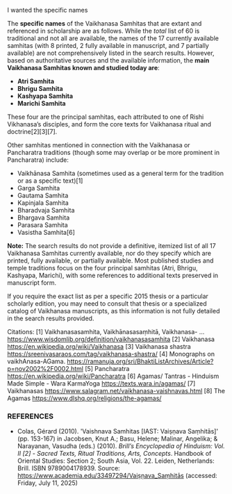I wanted the specific names

The **specific names** of the Vaikhanasa Samhitas that are extant and referenced in scholarship are as follows. While the *total* list of 60 is traditional and not all are available, the names of the 17 currently available samhitas (with 8 printed, 2 fully available in manuscript, and 7 partially available) are not comprehensively listed in the search results. However, based on authoritative sources and the available information, the **main Vaikhanasa Samhitas known and studied today are**:

- **Atri Samhita**
- **Bhrigu Samhita**
- **Kashyapa Samhita**
- **Marichi Samhita**

These four are the principal samhitas, each attributed to one of Rishi Vikhanasa’s disciples, and form the core texts for Vaikhanasa ritual and doctrine[2][3][7].

Other samhitas mentioned in connection with the Vaikhanasa or Pancharatra traditions (though some may overlap or be more prominent in Pancharatra) include:

- Vaikhānasa Samhita (sometimes used as a general term for the tradition or as a specific text)[1]
- Garga Samhita
- Gautama Samhita
- Kapinjala Samhita
- Bharadvaja Samhita
- Bhargava Samhita
- Parasara Samhita
- Vasistha Samhita[6]

**Note:** The search results do not provide a definitive, itemized list of all 17 Vaikhanasa Samhitas currently available, nor do they specify which are printed, fully available, or partially available. Most published studies and temple traditions focus on the four principal samhitas (Atri, Bhrigu, Kashyapa, Marichi), with some references to additional texts preserved in manuscript form.

If you require the exact list as per a specific 2015 thesis or a particular scholarly edition, you may need to consult that thesis or a specialized catalog of Vaikhanasa manuscripts, as this information is not fully detailed in the search results provided.

Citations:
[1] Vaikhanasasamhita, Vaikhānasasaṃhitā, Vaikhanasa- ... https://www.wisdomlib.org/definition/vaikhanasasamhita
[2] Vaikhanasa https://en.wikipedia.org/wiki/Vaikhanasa
[3] Vaikhanasa shastra https://sreenivasaraos.com/tag/vaikhanasa-shastra/
[4] Monographs on vaikhAnasa-AGama. https://ramanuja.org/sri/BhaktiListArchives/Article?p=nov2002%2F0002.html
[5] Pancharatra https://en.wikipedia.org/wiki/Pancharatra
[6] Agamas/ Tantras - Hinduism Made Simple - Wara KarmaYoga https://texts.wara.in/agamas/
[7] Vaikhanasas https://www.salagram.net/vaikhanasa-vaishnavas.html
[8] The Agamas https://www.dlshq.org/religions/the-agamas/




### REFERENCES ###

* Colas, Gérard (2010). 'Vaishnava Samhitas \[IAST: Vaiṣṇava Saṃhitās]' (pp. 153-167) in Jacobsen, Knut A.; Basu, Helene; Malinar, Angelika; &  Narayanan, Vasudha (eds.) (2010). *Brill’s Encyclopedia of Hinduism: Vol. II \[2] - Sacred Texts, Ritual Traditions, Arts, Concepts*. Handbook of Oriental Studies: Section 2; South Asia, Vol. 22. Leiden, Netherlands: Brill. ISBN 9789004178939. Source: https://www.academia.edu/33497294/Vaiṣṇava_Saṃhitās (accessed: Friday, July 11, 2025)

